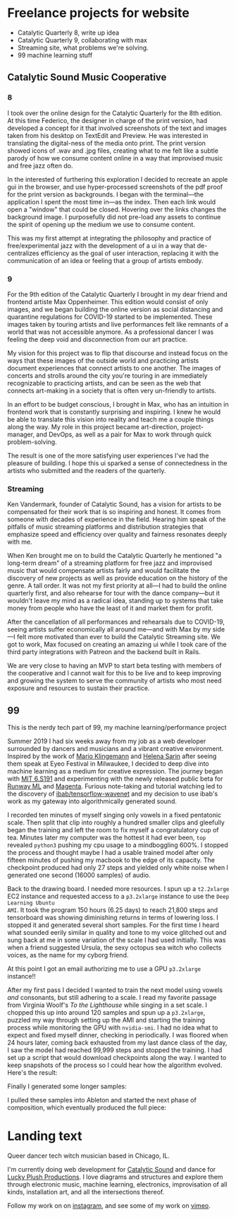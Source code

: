 # Freelance projects for website

* Catalytic Quarterly 8, write up idea
* Catalytic Quarterly 9, collaborating with max
* Streaming site, what problems we're solving.
* 99 machine learning stuff


## Catalytic Sound Music Cooperative

### 8

I took over the online design for the Catalytic Quarterly for the 8th edition. At this time Federico, the designer in charge of the print version, had developed a concept for it that involved screenshots of the text and images taken from his desktop on TextEdit and Preview. He was interested in translating the digital-ness of the media onto print. The print version showed icons of .wav and .jpg files, creating what to me felt like a subtle parody of how we consume content online in a way that improvised music and free jazz often do.

In the interested of furthering this exploration I decided to recreate an apple gui in the browser, and use hyper-processed screenshots of the pdf proof for the print version as backgrounds. I began with the terminal—the application I spent the most time in—as the index. Then each link would open a "window" that could be closed. Hovering over the links changes the background image. I purposefully did not pre-load any assets to continue the spirit of opening up the medium we use to consume content.

This was my first attempt at integrating the philosophy and practice of free/experimental jazz with the development of a ui in a way that de-centralizes efficiency as the goal of user interaction, replacing it with the communication of an idea or feeling that a group of artists embody.

### 9

For the 9th edition of the Catalytic Quarterly I brought in my dear friend and frontend artiste Max Oppenheimer. This edition would consist of only images, and we began building the online version as social distancing and quarantine regulations for COVID-19 started to be implemented. These images taken by touring artists and live performances felt like remnants of a world that was not accessible anymore. As a professional dancer I was feeling the deep void and disconnection from our art practice.

My vision for this project was to flip that discourse and instead focus on the ways that these images of the outside world and practicing artists document experiences that connect artists to one another. The images of concerts and strolls around the city you're touring in are immediately recognizable to practicing artists, and can be seen as the web that connects art-making in a society that is often very un-friendly to artists.

In an effort to be budget conscious, I brought in Max, who has an intuition in frontend work that is constantly surprising and inspiring. I knew he would be able to translate this vision into reality and teach me a couple things along the way. My role in this project became art-direction, project-manager, and DevOps, as well as a pair for Max to work through quick problem-solving.

The result is one of the more satisfying user experiences I've had the pleasure of building. I hope this ui sparked a sense of connectedness in the artists who submitted and the readers of the quarterly.

### Streaming

Ken Vandermark, founder of Catalytic Sound, has a vision for artists to be compensated for their work that is so inspiring and honest. It comes from someone with decades of experience in the field. Hearing him speak of the pitfalls of music streaming platforms and distribution strategies that emphasize speed and efficiency over quality and fairness resonates deeply with me.

When Ken brought me on to build the Catalytic Quarterly he mentioned "a long-term dream" of a streaming platform for free jazz and improvised music that would compensate artists fairly and would facilitate the discovery of new projects as well as provide education on the history of the genre. A tall order. It was not my first priority at all—I had to build the online quarterly first, and also rehearse for tour with the dance company—but it wouldn't leave my mind as a radical idea, standing up to systems that take money from people who have the least of it and market them for profit.

After the cancellation of all performances and rehearsals due to COVID-19, seeing artists suffer economically all around me—and with Max by my side—I felt more motivated than ever to build the Catalytic Streaming site. We got to work, Max focused on creating an amazing ui while I took care of the third party integrations with Patreon and the backend built in Rails.

We are very close to having an MVP to start beta testing with members of the cooperative and I cannot wait for this to be live and to keep improving and growing the system to serve the community of artists who most need exposure and resources to sustain their practice.

## 99

This is the nerdy tech part of 99, my machine learning/performance project

Summer 2019 I had six weeks away from my job as a web developer surrounded by dancers and musicians and a vibrant creative environment. Inspired by the work of <a href="https://twitter.com/quasimondo">Mario Klingemann</a> and <a href="https://twitter.com/glagolista">Helena Sarin</a> after seeing them speak at Eyeo Festival in Milwaukee, I decided to deep dive into machine learning as a medium for creative expression. The journey began with <a href="https://youtu.be/5v1JnYv_yWs">MIT 6.S191</a> and experimenting with the newly released public beta for <a href="https://runwayml.com/">Runway ML</a> and <a href="https://magenta.tensorflow.org/">Magenta</a>. Furious note-taking and tutorial watching led to the discovery of <a href="https://github.com/ibab/tensorflow-wavenet/">ibab/tensorflow-wavenet</a> and my decision to use ibab's work as my gateway into algorithmically generated sound.

I recorded ten minutes of myself singing only vowels in a fixed pentatonic scale. Then split that clip into roughly a hundred smaller clips and gleefully began the training and left the room to fix myself a congratulatory cup of tea. Minutes later my computer was the hottest it had ever been, <code>top</code> revealed <code>python3</code> pushing my cpu usage to a mindboggling 600%. I stopped the process and thought maybe I had a usable trained model after only fifteen minutes of pushing my macbook to the edge of its capacity. The checkpoint produced had only 27 steps and yielded only white noise when I generated one second (16000 samples) of audio.

Back to the drawing board. I needed more resources. I spun up a <code>t2.2xlarge</code> EC2 instance and requested access to a <code>p3.2xlarge</code> instance to use the <code>Deep Learning Ubuntu AMI</code>. It took the program 150 hours (6.25 days) to reach 21,800 steps and tensorboard was showing diminishing returns in terms of lowering loss. I stopped it and generated several short samples. For the first time I heard what sounded eerily similar in quality and tone to my voice glitched out and sung back at me in some variation of the scale I had used initially. This was when a friend suggested Ursula, the sexy octopus sea witch who collects voices, as the name for my cyborg friend.

At this point I got an email authorizing me to use a GPU <code>p3.2xlarge</code> instance!!

After my first pass I decided I wanted to train the next model using vowels <i>and</i> consonants, but still adhering to a scale. I read my favorite passage from Virginia Woolf's <i>To the Lighthouse</i> while singing in a set scale. I chopped this up into around 120 samples and spun up a <code>p3.2xlarge</code>, puzzled my way through setting up the AMI and starting the training process while monitoring the GPU with <code>nvidia-smi</code>. I had no idea what to expect and fixed myself dinner, checking in periodically. I was floored when 24 hours later, coming back exhausted from my last dance class of the day, I saw the model had reached 99,999 steps and stopped the training. I had set up a script that would download checkpoints along the way. I wanted to keep snapshots of the process so I could hear how the algorithm evolved. Here's the result:

Finally I generated some longer samples:

I pulled these samples into Ableton and started the next phase of composition, which eventually produced the full piece:


# Landing text

Queer dancer tech witch musician based in Chicago, IL.

I'm currently doing web development for [Catalytic Sound](https://catalyticsound.com/) and dance for [Lucky Plush Productions](https://www.luckyplush.com/). I love diagrams and structures and explore them through electronic music, machine learning, electronics, improvisation of all kinds, installation art, and all the intersections thereof.

Follow my work on on [instagram](https://www.instagram.com/santiago_mvmt/), and see some of my work on [vimeo](https://vimeo.com/santiagoqg).

